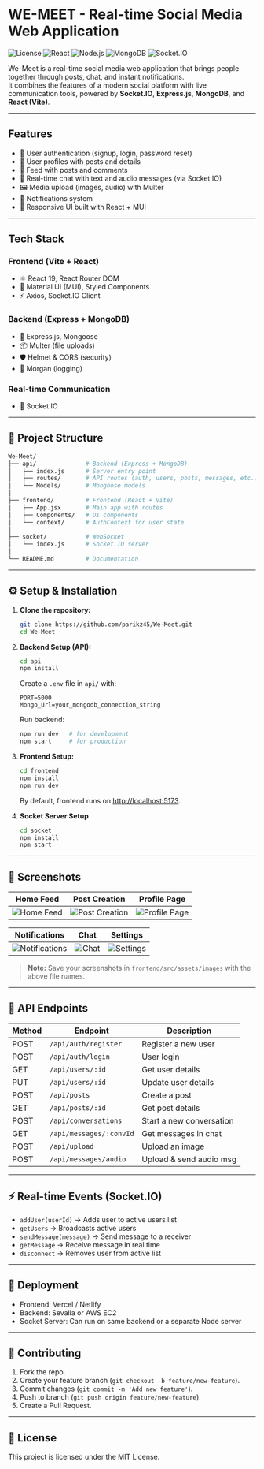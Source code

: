# WE-MEET - Real-time Social Media Web Application

![License](https://img.shields.io/badge/License-MIT-yellow.svg)
![React](https://img.shields.io/badge/React-19-blue)
![Node.js](https://img.shields.io/badge/Node.js-18.x-green)
![MongoDB](https://img.shields.io/badge/MongoDB-6.0-brightgreen)
![Socket.IO](https://img.shields.io/badge/Socket.IO-RealTime-lightgrey)

We-Meet is a real-time social media web application that brings people together through posts, chat, and instant notifications.  
It combines the features of a modern social platform with live communication tools, powered by **Socket.IO**, **Express.js**, **MongoDB**, and **React (Vite)**.

---

## Features
- 🔐 User authentication (signup, login, password reset)  
- 👤 User profiles with posts and details  
- 📰 Feed with posts and comments  
- 💬 Real-time chat with text and audio messages (via Socket.IO)  
- 🖼 Media upload (images, audio) with Multer  
- 🔔 Notifications system  
- 📱 Responsive UI built with React + MUI  

---

## Tech Stack

### Frontend (Vite + React)
- ⚛️ React 19, React Router DOM  
- 🎨 Material UI (MUI), Styled Components  
- ⚡ Axios, Socket.IO Client  

### Backend (Express + MongoDB)
- 🚀 Express.js, Mongoose  
- 📦 Multer (file uploads)  
- 🛡 Helmet & CORS (security)  
- 📜 Morgan (logging)  

### Real-time Communication
- 🔌 Socket.IO  

---

## 📂 Project Structure

```bash
We-Meet/
├── api/              # Backend (Express + MongoDB)
│   ├── index.js      # Server entry point
│   ├── routes/       # API routes (auth, users, posts, messages, etc.)
│   └── Models/       # Mongoose models
│
├── frontend/         # Frontend (React + Vite)
│   ├── App.jsx       # Main app with routes
│   ├── Components/   # UI components 
│   └── context/      # AuthContext for user state
│
├── socket/           # WebSocket 
│   └── index.js      # Socket.IO server
│
└── README.md         # Documentation
```

---

## ⚙️ Setup & Installation

1. **Clone the repository:**
   ```bash
   git clone https://github.com/parikz45/We-Meet.git
   cd We-Meet
   ```

2. **Backend Setup (API):**
   ```bash
   cd api
   npm install
   ```
   Create a `.env` file in `api/` with:
   ```env
   PORT=5000
   Mongo_Url=your_mongodb_connection_string
   ```
   Run backend:
   ```bash
   npm run dev   # for development
   npm start     # for production
   ```

3. **Frontend Setup:**
   ```bash
   cd frontend
   npm install
   npm run dev
   ```
   By default, frontend runs on [http://localhost:5173](http://localhost:5173).

4. **Socket Server Setup**
   ```bash
   cd socket
   npm install
   npm start
   ```

---

## 📸 Screenshots

| Home Feed | Post Creation | Profile Page |
|-----------|---------------|---------------|
| ![Home Feed](frontend/src/assets/images/home-feed.png) | ![Post Creation](frontend/src/assets/images/post-creation.png) | ![Profile Page](frontend/src/assets/images/profile-page.png) |

| Notifications | Chat | Settings |
|---------------|------|----------|
| ![Notifications](frontend/src/assets/images/notifications.png) | ![Chat](frontend/src/assets/images/chat.png) | ![Settings](frontend/src/assets/images/settings.png) |

> **Note:** Save your screenshots in `frontend/src/assets/images` with the above file names.

---

## 🔌 API Endpoints

| Method | Endpoint                | Description              |
| ------ | ----------------------- | ------------------------ |
| POST   | `/api/auth/register`    | Register a new user      |
| POST   | `/api/auth/login`       | User login               |
| GET    | `/api/users/:id`        | Get user details         |
| PUT    | `/api/users/:id`        | Update user details      |
| POST   | `/api/posts`            | Create a post            |
| GET    | `/api/posts/:id`        | Get post details         |
| POST   | `/api/conversations`    | Start a new conversation |
| GET    | `/api/messages/:convId` | Get messages in chat     |
| POST   | `/api/upload`           | Upload an image          |
| POST   | `/api/messages/audio`   | Upload & send audio msg  |

---

## ⚡ Real-time Events (Socket.IO)

- `addUser(userId)` → Adds user to active users list  
- `getUsers` → Broadcasts active users  
- `sendMessage(message)` → Send message to a receiver  
- `getMessage` → Receive message in real time  
- `disconnect` → Removes user from active list  

---

## 🚀 Deployment

- Frontend: Vercel / Netlify  
- Backend: Sevalla or AWS EC2  
- Socket Server: Can run on same backend or a separate Node server  

---

## 🤝 Contributing

1. Fork the repo.  
2. Create your feature branch (`git checkout -b feature/new-feature`).  
3. Commit changes (`git commit -m 'Add new feature'`).  
4. Push to branch (`git push origin feature/new-feature`).  
5. Create a Pull Request.  

---

## 📜 License

This project is licensed under the MIT License.
